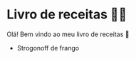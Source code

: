 # Livro de receitas :man_cook:

Olá! Bem vindo ao meu livro de receitas :wave:

- Strogonoff de frango





